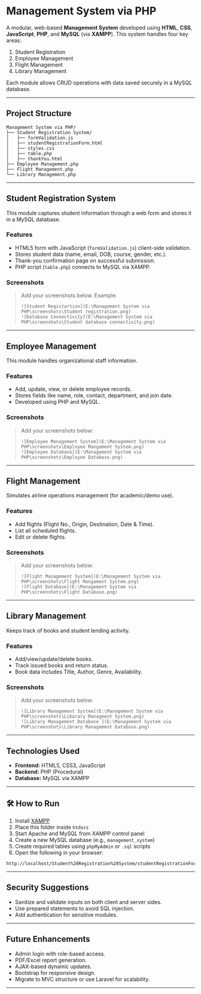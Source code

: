 
#  Management System via PHP

A modular, web-based **Management System** developed using **HTML**, **CSS**, **JavaScript**, **PHP**, and **MySQL** (via **XAMPP**). This system handles four key areas:

1. Student Registration
2. Employee Management
3. Flight Management
4. Library Management

Each module allows CRUD operations with data saved securely in a MySQL database.

---

## Project Structure

```
Management System via PHP/
├── Student Registration System/
│   ├── formValidation.js
│   ├── studentRegistrationForm.html
│   ├── styles.css
│   ├── table.php
│   ├── thankYou.html
├── Employee Management.php
├── Flight Management.php
└── Library Management.php
```

---

##  Student Registration System

This module captures student information through a web form and stores it in a MySQL database.

###  Features

- HTML5 form with JavaScript (`formValidation.js`) client-side validation.
- Stores student data (name, email, DOB, course, gender, etc.).
- Thank-you confirmation page on successful submission.
- PHP script (`table.php`) connects to MySQL via XAMPP.

### Screenshots

> Add your screenshots below. Example:
> ```
> ![Student Registartion](E:\Management System via PHP\screenshots\Student registration.png)
> ![Database Connectivity](E:\Management System via PHP\screenshots\Student database connectivity.png)
> ```

---

##  Employee Management

This module handles organizational staff information.

###  Features

- Add, update, view, or delete employee records.
- Stores fields like name, role, contact, department, and join date.
- Developed using PHP and MySQL.

###  Screenshots

>  Add your screenshots below:
> ```
> ![Employee Management System](E:\Management System via PHP\screenshots\Employee Mangament System.png)
> ![Employee Database](E:\Management System via PHP\screenshots\Employee Database.png)
> ```

---

##  Flight Management

Simulates airline operations management (for academic/demo use).

###  Features

- Add flights (Flight No., Origin, Destination, Date & Time).
- List all scheduled flights.
- Edit or delete flights.

###  Screenshots

>  Add your screenshots below:
> ```
> ![Flight Management System](E:\Management System via PHP\screenshots\Flight Mangament System.png)
> ![Flight Database](E:\Management System via PHP\screenshots\Flight Database.png)
> ```

---

##  Library Management

Keeps track of books and student lending activity.

### Features

- Add/view/update/delete books.
- Track issued books and return status.
- Book data includes Title, Author, Genre, Availability.

### Screenshots

>  Add your screenshots below:
> ```
> ![Library Management System](E:\Management System via PHP\screenshots\Libarary Managment System.png)
> ![Library Management Database ](E:\Management System via PHP\screenshots\Library Management Database.png)
> ```

---

##  Technologies Used

- **Frontend:** HTML5, CSS3, JavaScript
- **Backend:** PHP (Procedural)
- **Database:** MySQL via XAMPP

---

## 🛠️ How to Run

1. Install [XAMPP](https://www.apachefriends.org/index.html)
2. Place this folder inside `htdocs`
3. Start Apache and MySQL from XAMPP control panel
4. Create a new MySQL database (e.g., `management_system`)
5. Create required tables using `phpMyAdmin` or `.sql` scripts
6. Open the following in your browser:

```
http://localhost/Student%20Registration%20System/studentRegistrationForm.html
```

---

##  Security Suggestions

- Sanitize and validate inputs on both client and server sides.
- Use prepared statements to avoid SQL injection.
- Add authentication for sensitive modules.

---

##  Future Enhancements

- Admin login with role-based access.
- PDF/Excel report generation.
- AJAX-based dynamic updates.
- Bootstrap for responsive design.
- Migrate to MVC structure or use Laravel for scalability.

---

